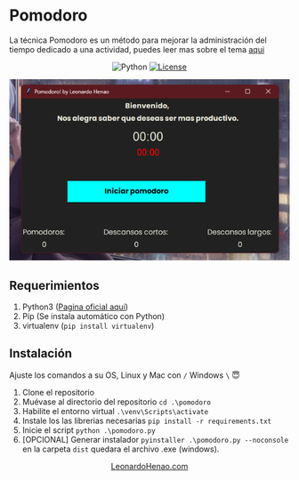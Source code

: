 # Pomodoro

La técnica Pomodoro es un método para mejorar la administración del tiempo dedicado a una actividad, puedes leer mas sobre el tema [aqui](https://es.wikipedia.org/wiki/T%C3%A9cnica_Pomodoro)

<div align=center>

![Python](https://img.shields.io/badge/python-3670A0?style=for-the-badge&logo=python&logoColor=ffdd54)
<a href="https://github.com/Leonardo-Henao/pomodoro/blob/main/LICENSE">
![License](https://img.shields.io/github/license/Ileriayo/markdown-badges?style=for-the-badge)</a>
</div>

![img](/src/screenshots/img_start_pomodoro.png)

## Requerimientos

1. Python3 ([Pagina oficial aquí](https://www.python.org/))
2. Pip (Se instala automático con Python)
3. virtualenv (`pip install virtualenv`)

## Instalación

Ajuste los comandos a su OS, Linux y Mac con `/` Windows `\` 😇

1. Clone el repositorio
2. Muévase al directorio del repositorio `cd .\pomodoro`
3. Habilite el entorno virtual `.\venv\Scripts\activate`
4. Instale los las librerias necesarias `pip install -r requirements.txt`
5. Inicie el script `python .\pomodoro.py`
6. [OPCIONAL] Generar instalador `pyinstaller .\pomodoro.py --noconsole` en la carpeta `dist` quedara el archivo .exe (windows).

<div align=center>

[LeonardoHenao.com](https://leonardohenao.com)
</div>